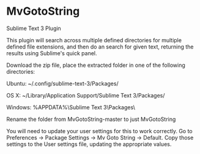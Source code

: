 # MvGotoString
Sublime Text 3 Plugin

This plugin will search across multiple defined directories for multiple defined file extensions, and then do an search for given text, returning the results using Sublime's quick panel.

Download the zip file, place the extracted folder in one of the following directories:

Ubuntu: ~/.config/sublime-text-3/Packages/

OS X: ~/Library/Application Support/Sublime Text 3/Packages/

Windows: %APPDATA%\Sublime Text 3\Packages\

Rename the folder from MvGotoString-master to just MvGotoString

You will need to update your user settings for this to work correctly.  Go to Preferences -> Package Settings -> Mv Goto String -> Default.  Copy those settings to the User settings file, updating the appropriate values.
